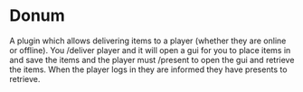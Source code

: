 # Donum

A plugin which allows delivering items to a player (whether they are online or offline). You /deliver player and it will open a gui for you to place items in and save the items and the player must /present to open the gui and retrieve the items. When the player logs in they are informed they have presents to retrieve. 
